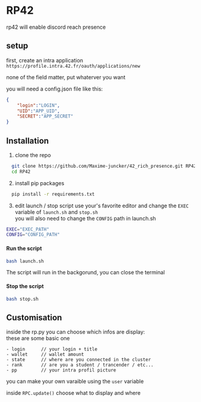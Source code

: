 # RP42
rp42 will enable discord reach presence


## setup
first, create an intra application `https://profile.intra.42.fr/oauth/applications/new`

none of the field matter, put whaterver you want


you will need a config.json file like this:
```json
{
	"login":"LOGIN",
	"UID":"APP_UID",
	"SECRET":"APP_SECRET"
}
```

## Installation 

1. clone the repo
```bash
  git clone https://github.com/Maxime-juncker/42_rich_presence.git RP42
  cd RP42
```

2. install pip packages
```bash
  pip install -r requirements.txt
```


3. edit launch / stop script
use your's favorite editor and change the `EXEC` variable of `launch.sh` and `stop.sh`    
you will also need to change the `CONFIG` path in launch.sh

```bash
EXEC="EXEC_PATH"
CONFIG="CONFIG_PATH"
```


#### Run the script

``` bash
bash launch.sh
```
The script will run in the backgorund, you can close the terminal

#### Stop the script

``` bash
bash stop.sh
```


## Customisation
inside the rp.py you can choose which infos are display:   
these are some basic one
```
- login      // your login + title
- wallet     // wallet amount
- state      // where are you connected in the cluster
- rank       // are you a student / trancender / etc...
- pp         // your intra profil picture
```
you can make your own varaible using the `user` variable 

inside `RPC.update()` choose what to display and where

